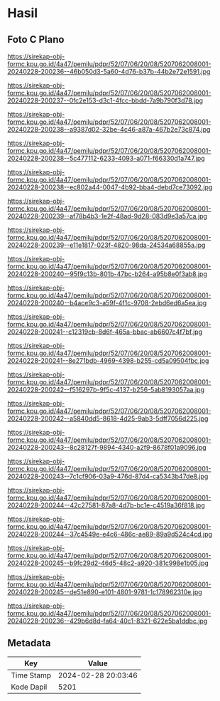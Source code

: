 # Hasil

## Foto C Plano

https://sirekap-obj-formc.kpu.go.id/4a47/pemilu/pdpr/52/07/06/20/08/5207062008001-20240228-200236--46b050d3-5a60-4d76-b37b-44b2e72e1591.jpg

https://sirekap-obj-formc.kpu.go.id/4a47/pemilu/pdpr/52/07/06/20/08/5207062008001-20240228-200237--0fc2e153-d3c1-4fcc-bbdd-7a9b790f3d78.jpg

https://sirekap-obj-formc.kpu.go.id/4a47/pemilu/pdpr/52/07/06/20/08/5207062008001-20240228-200238--a9387d02-32be-4c46-a87a-467b2e73c874.jpg

https://sirekap-obj-formc.kpu.go.id/4a47/pemilu/pdpr/52/07/06/20/08/5207062008001-20240228-200238--5c477112-6233-4093-a071-f66330d1a747.jpg

https://sirekap-obj-formc.kpu.go.id/4a47/pemilu/pdpr/52/07/06/20/08/5207062008001-20240228-200238--ec802a44-0047-4b92-bba4-debd7ce73092.jpg

https://sirekap-obj-formc.kpu.go.id/4a47/pemilu/pdpr/52/07/06/20/08/5207062008001-20240228-200239--af78b4b3-1e2f-48ad-9d28-083d9e3a57ca.jpg

https://sirekap-obj-formc.kpu.go.id/4a47/pemilu/pdpr/52/07/06/20/08/5207062008001-20240228-200239--e11e1817-023f-4820-98da-24534a68855a.jpg

https://sirekap-obj-formc.kpu.go.id/4a47/pemilu/pdpr/52/07/06/20/08/5207062008001-20240228-200240--95f9c13b-801b-47bc-b264-a95b8e0f3ab8.jpg

https://sirekap-obj-formc.kpu.go.id/4a47/pemilu/pdpr/52/07/06/20/08/5207062008001-20240228-200240--b4ace9c3-a59f-4f1c-9708-2ebd6ed6a5ea.jpg

https://sirekap-obj-formc.kpu.go.id/4a47/pemilu/pdpr/52/07/06/20/08/5207062008001-20240228-200241--c12319cb-8d6f-465a-bbac-ab6607c4f7bf.jpg

https://sirekap-obj-formc.kpu.go.id/4a47/pemilu/pdpr/52/07/06/20/08/5207062008001-20240228-200241--8e271bdb-4969-4398-b255-cd5a09504fbc.jpg

https://sirekap-obj-formc.kpu.go.id/4a47/pemilu/pdpr/52/07/06/20/08/5207062008001-20240228-200242--f516297b-9f5c-4137-b256-5ab8193057aa.jpg

https://sirekap-obj-formc.kpu.go.id/4a47/pemilu/pdpr/52/07/06/20/08/5207062008001-20240228-200242--a5840dd5-8618-4d25-9ab3-5dff7056d225.jpg

https://sirekap-obj-formc.kpu.go.id/4a47/pemilu/pdpr/52/07/06/20/08/5207062008001-20240228-200243--8c28127f-9894-4340-a2f9-8678f01a9096.jpg

https://sirekap-obj-formc.kpu.go.id/4a47/pemilu/pdpr/52/07/06/20/08/5207062008001-20240228-200243--7c1cf906-03a9-476d-87d4-ca5343b47de8.jpg

https://sirekap-obj-formc.kpu.go.id/4a47/pemilu/pdpr/52/07/06/20/08/5207062008001-20240228-200244--42c27581-87a8-4d7b-bc1e-c4519a36f818.jpg

https://sirekap-obj-formc.kpu.go.id/4a47/pemilu/pdpr/52/07/06/20/08/5207062008001-20240228-200244--37c4549e-e4c6-486c-ae89-89a9d524c4cd.jpg

https://sirekap-obj-formc.kpu.go.id/4a47/pemilu/pdpr/52/07/06/20/08/5207062008001-20240228-200245--b9fc29d2-46d5-48c2-a920-381c998e1b05.jpg

https://sirekap-obj-formc.kpu.go.id/4a47/pemilu/pdpr/52/07/06/20/08/5207062008001-20240228-200245--de51e890-e101-4801-9781-1c178962310e.jpg

https://sirekap-obj-formc.kpu.go.id/4a47/pemilu/pdpr/52/07/06/20/08/5207062008001-20240228-200236--429b6d8d-fa64-40c1-8321-622e5ba1ddbc.jpg


## Metadata

| Key        | Value               |
| ---------- | ------------------- |
| Time Stamp | 2024-02-28 20:03:46 |
| Kode Dapil | 5201                |



